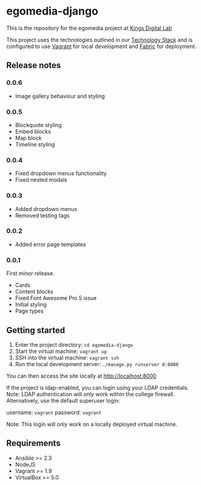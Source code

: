 # egomedia-django

This is the repository for the egomedia project at [Kings Digital Lab](https://kdl.kcl.ac.uk)

This project uses the technologies outlined in our [Technology Stack](https://stackshare.io/kings-digital-lab/django) and is configured to use [Vagrant](https://www.vagrantup.com/) for local development and [Fabric](http://www.fabfile.org/) for deployment.

## Release notes

### 0.0.6

* Image gallery behaviour and styling

### 0.0.5

* Blockquote styling
* Embed blocks
* Map block
* Timeline styling

### 0.0.4

* Fixed dropdown menus functionality
* Fixed nested modals

### 0.0.3

* Added dropdown menus
* Removed testing tags

### 0.0.2

* Added error page templates

### 0.0.1

First minor release.

* Cards
* Content blocks
* Fixed Font Awesome Pro 5 issue
* Initial styling
* Page types

## Getting started
1. Enter the project directory: `cd egomedia-django`
2. Start the virtual machine: `vagrant up`
3. SSH into the virtual machine: `vagrant ssh`
4. Run the local development server: `./manage.py runserver 0:8000`

You can then access the site locally at [http://localhost:8000](http://localhost:8000)

If the project is ldap-enabled, you can login using your LDAP credentials. Note: LDAP authentication will only work within the college firewall. Alternatively, use the default superuser login:

username: `vagrant`
password: `vagrant`

Note: This login will only work on a locally deployed virtual machine.

## Requirements
* Ansible >= 2.3
* NodeJS
* Vagrant >= 1.9
* VirtualBox >= 5.0
